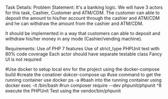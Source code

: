 Task Details:
Problem Statement:
It's a banking logic. We will have 3 actors for this task, Cashier, Customer and ATM/CDM. The customer can able to deposit the amount to his/her account through the cashier and ATM/CDM and he can withdraw the amount from the cashier and ATM/CDM.

It should be implemented in a way that customers can able to deposit and withdraw his/her money in any mode (Cashier/vending machine).

Requirements:
Use of PHP 7 features
Use of strict_type
PHPUnit test with 80% code coverage
Each actor should have separate testable class
Fancy UI is not required

#Use docker to setup local env for the project using the docker-compose build
#create the conatiner dokcer-compose up
#use command to get the running container use docker ps -a
#bash into the running container using docker exec -it /bin/bash
#run composer require --dev phpunit/phpunit ^8
execute the PHPUnit Test using the vendor/bin/phpunit
